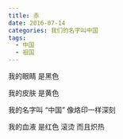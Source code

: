 ```yaml
---
title: 赤
date: 2016-07-14
categories: 我们的名字叫中国
tags:
  - 中国
  - 祖国
---
```


我的眼睛
是黑色
<!--more-->
我的皮肤
是黄色

我的名字叫
“中国”
像烙印一样深刻

我的血液
是红色
滚烫 而且炽热